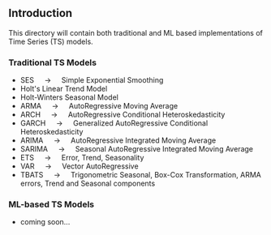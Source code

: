 ## Introduction

This directory will contain both traditional and ML based implementations of Time Series (TS) models.

### Traditional TS Models

- SES $\quad \rightarrow \quad$ Simple Exponential Smoothing
- Holt's Linear Trend Model
- Holt-Winters Seasonal Model
- ARMA $\quad \rightarrow \quad$ AutoRegressive Moving Average
- ARCH $\quad \rightarrow \quad$ AutoRegressive Conditional Heteroskedasticity
- GARCH $\quad \rightarrow \quad$ Generalized AutoRegressive Conditional Heteroskedasticity
- ARIMA $\quad \rightarrow \quad$ AutoRegressive Integrated Moving Average
- SARIMA $\quad \rightarrow \quad$ Seasonal AutoRegressive Integrated Moving Average
- ETS $\quad \rightarrow \quad$ Error, Trend, Seasonality
- VAR $\quad \rightarrow \quad$ Vector AutoRegressive
- TBATS $\quad \rightarrow \quad$ Trigonometric Seasonal, Box-Cox Transformation, ARMA errors, Trend and Seasonal components

### ML-based TS Models

- coming soon...